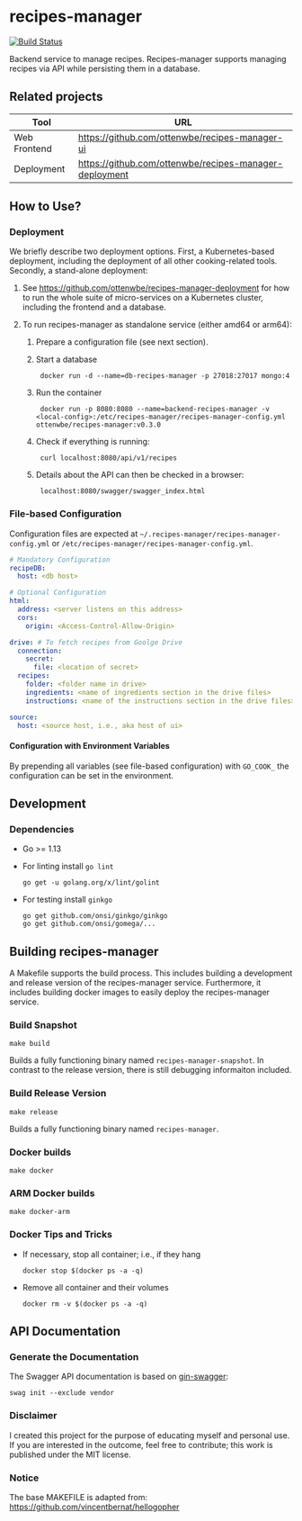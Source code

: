  # recipes-manager

[![Build Status](https://travis-ci.org/ottenwbe/recipes-manager.svg?branch=master)](https://travis-ci.org/ottenwbe/recipes-manager)

Backend service to manage recipes. 
Recipes-manager supports managing recipes via API while persisting them in a database.

## Related projects

|Tool|URL|
|---|---|
| Web Frontend  |  https://github.com/ottenwbe/recipes-manager-ui |
| Deployment    |  https://github.com/ottenwbe/recipes-manager-deployment |

## How to Use?

### Deployment

We briefly describe two deployment options. First, a Kubernetes-based deployment, including the deployment of all other cooking-related tools. Secondly, a stand-alone deployment:

1. See https://github.com/ottenwbe/recipes-manager-deployment for how to run the whole suite of micro-services on a Kubernetes cluster, including the frontend and a database.

2. To run recipes-manager as standalone service (either amd64 or arm64): 

    1. Prepare a configuration file (see next section).
    1. Start a database

            docker run -d --name=db-recipes-manager -p 27018:27017 mongo:4

    1. Run the container
        
            docker run -p 8080:8080 --name=backend-recipes-manager -v <local-config>:/etc/recipes-manager/recipes-manager-config.yml ottenwbe/recipes-manager:v0.3.0
    
    1. Check if everything is running:

            curl localhost:8080/api/v1/recipes

    1. Details about the API can then be checked in a browser:

            localhost:8080/swagger/swagger_index.html            

### File-based Configuration 

Configuration files are expected at ```~/.recipes-manager/recipes-manager-config.yml``` or ```/etc/recipes-manager/recipes-manager-config.yml```.

```yaml
# Mandatory Configuration
recipeDB:
  host: <db host>

# Optional Configuration
html:
  address: <server listens on this address>
  cors:
    origin: <Access-Control-Allow-Origin>

drive: # To fetch recipes from Goolge Drive
  connection:
    secret:
      file: <location of secret>
  recipes:
    folder: <folder name in drive>
    ingredients: <name of ingredients section in the drive files>
    instructions: <name of the instructions section in the drive files>

source:
  host: <source host, i.e., aka host of ui>
```

#### Configuration with Environment Variables

By prepending all variables (see file-based configuration) with ```GO_COOK_``` the configuration can be set in the environment.

## Development 

### Dependencies

* Go >= 1.13

* For linting install ```go lint```
    ```    
    go get -u golang.org/x/lint/golint
    ```
  
* For testing install ``ginkgo``
    ```
    go get github.com/onsi/ginkgo/ginkgo
    go get github.com/onsi/gomega/...
    ```

## Building recipes-manager

A Makefile supports the build process. This includes building a development and release version of the recipes-manager service. Furthermore, it includes building docker images to easily deploy the recipes-manager service.

### Build Snapshot

```
make build 
```

Builds a fully functioning binary named ```recipes-manager-snapshot```. In contrast to the release version, there is still debugging informaiton included.

### Build Release Version

```
make release
```

Builds a fully functioning binary named ```recipes-manager```. 

### Docker builds

```
make docker
```

### ARM Docker builds 

```
make docker-arm 
```

### Docker Tips and Tricks

* If necessary, stop all container; i.e., if they hang
    ```    
    docker stop $(docker ps -a -q)
    ```    

* Remove all container and their volumes
    ```    
    docker rm -v $(docker ps -a -q)      
    ``` 

## API Documentation

 ### Generate the Documentation 
 
The Swagger API documentation is based on [gin-swagger](https://github.com/swaggo/gin-swagger):
 
    swag init --exclude vendor
 
 ### Disclaimer
 
 I created this project for the purpose of educating myself and personal use.
 If you are interested in the outcome, feel free to contribute; this work is published under the MIT license. 
 
### Notice
The base MAKEFILE is adapted from: https://github.com/vincentbernat/hellogopher 